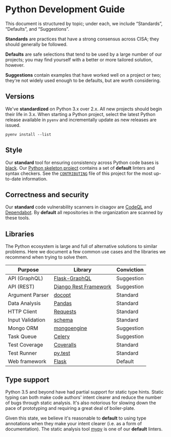 # Python Development Guide #

This document is structured by topic; under each, we include “Standards”,
“Defaults”, and “Suggestions”.

**Standards** are practices that have a strong consensus across CISA; they
should generally be followed.

**Defaults** are safe selections that tend to be used by a large number of our
projects; you may find yourself with a better or more tailored solution,
however.

**Suggestions** contain examples that have worked well on a project or two;
they're not widely used enough to be defaults, but are worth considering.

## Versions ##

We've **standardized** on Python 3.x over 2.x.  All new projects should begin
their life in 3.x.  When starting a Python project, select the latest Python
release available in `pyenv` and incrementally update as new releases are issued.

`pyenv install --list`

## Style ##

Our **standard** tool for ensuring consistency across Python code bases is
[black](https://github.com/psf/black). Our
[Python skeleton project](https://github.com/cisagov/skeleton-python-library)
contains a set of **default** linters and syntax checkers.  See the
[`CONTRIBUTING`](https://github.com/cisagov/skeleton-python-library/blob/develop/CONTRIBUTING.md)
file of this project for the most up-to-date information.

## Correctness and security ##

Our **standard** code vulnerability scanners in cisagov are
[CodeQL](https://codeql.github.com/) and
[Dependabot](https://docs.github.com/en/code-security/dependabot).  By
**default** all repositories in the organization are scanned by these
tools.

## Libraries ##

The Python ecosystem is large and full of alternative solutions to similar
problems. Here we document a few common use cases and the libraries we
recommend when trying to solve them.

| Purpose | Library | Conviction |
| --- | --- | --- |
| API (GraphQL) | [Flask-GraphQL] | Suggestion |
| API (REST) | [Django Rest Framework] | Suggestion |
| Argument Parser | [docopt](http://docopt.org) | Standard |
| Data Analysis | [Pandas](https://pandas.pydata.org) | Standard |
| HTTP Client | [Requests](https://requests.readthedocs.io/) | Standard |
| Input Validation | [schema](https://github.com/keleshev/schema) | Standard |
| Mongo ORM | [mongoengine](http://mongoengine.org) | Suggestion |
| Task Queue | [Celery](http://www.celeryproject.org/) | Suggestion |
| Test Coverage | [Coveralls] | Standard |
| Test Runner | [py.test](https://docs.pytest.org/en/latest/) | Standard |
| Web framework | [Flask](https://palletsprojects.com/p/flask/) | Default |

## Type support ##

Python 3.5 and beyond have had partial support for static type hints. Static
typing can both make code authors' intent clearer and reduce the number of
bugs through static analysis. It's also notorious for slowing down the pace of
prototyping and requiring a great deal of boiler-plate.

Given this state, we believe it's reasonable to **default** to using type
annotations when they make your intent clearer (i.e. as a form of
documentation). The static analysis tool
[mypy](http://mypy.readthedocs.io/en/latest/) is one of our **default** linters.

[Coveralls]: http://github.com/coveralls-clients/coveralls-python
[Django Rest Framework]: http://www.django-rest-framework.org/
[Flask-GraphQL]: https://github.com/graphql-python/flask-graphql
